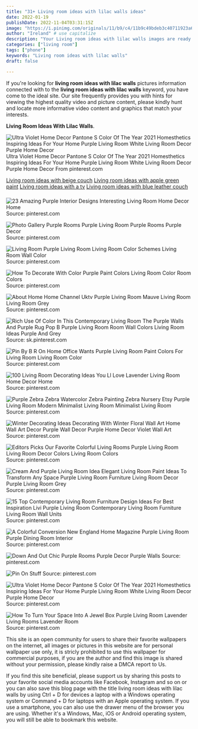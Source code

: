 ```yaml
---
title: "31+ Living room ideas with lilac walls ideas"
date: 2022-01-19
publishDate: 2022-11-04T03:31:15Z
image: "https://i.pinimg.com/originals/11/b9/c4/11b9c49bdeb3c40711923a6be2871383.jpg"
author: "Ireland" # use capitalize
description: "Your Living room ideas with lilac walls images are ready in this website. Living room ideas with lilac walls are a topic that is being searched for and liked by netizens now. You can Download the Living room ideas with lilac walls files here. Find and Download all royalty-free photos."
categories: ["living room"]
tags: ["phone"]
keywords: "Living room ideas with lilac walls"
draft: false

---
```


If you're looking for **living room ideas with lilac walls** pictures information connected with to the **living room ideas with lilac walls** keyword, you have come to the ideal  site.  Our site frequently  provides you with  hints  for viewing  the highest  quality video and picture  content, please kindly hunt and locate more informative video content and graphics  that match your interests.

**Living Room Ideas With Lilac Walls**. 

![Ultra Violet Home Decor Pantone S Color Of The Year 2021 Homesthetics Inspiring Ideas For Your Home Purple Living Room White Living Room Decor Purple Home Decor](https://i.pinimg.com/originals/18/de/69/18de693ea853eee669d1b525f9eefcd2.jpg "Ultra Violet Home Decor Pantone S Color Of The Year 2021 Homesthetics Inspiring Ideas For Your Home Purple Living Room White Living Room Decor Purple Home Decor")
Ultra Violet Home Decor Pantone S Color Of The Year 2021 Homesthetics Inspiring Ideas For Your Home Purple Living Room White Living Room Decor Purple Home Decor From pinterest.com

[Living room ideas with beige couch](/living-room-ideas-with-beige-couch/)
[Living room ideas with apple green paint](/living-room-ideas-with-apple-green-paint/)
[Living room ideas with a tv](/living-room-ideas-with-a-tv/)
[Living room ideas with blue leather couch](/living-room-ideas-with-blue-leather-couch/)



### 

 


![23 Amazing Purple Interior Designs Interesting Living Room Home Decor Home](https://i.pinimg.com/originals/95/6c/73/956c739671d8b8548c97f0d87d5b19a7.jpg "23 Amazing Purple Interior Designs Interesting Living Room Home Decor Home")
Source: pinterest.com

 

![Photo Gallery Purple Rooms Purple Living Room Purple Rooms Purple Decor](https://i.pinimg.com/originals/c5/2b/75/c52b755835234f20e68c2699a538e547.jpg "Photo Gallery Purple Rooms Purple Living Room Purple Rooms Purple Decor")
Source: pinterest.com

 

![Living Room Purple Living Room Living Room Color Schemes Living Room Wall Color](https://i.pinimg.com/564x/f6/7a/83/f67a834e2a7f307b7ed8410c9aa64e57.jpg "Living Room Purple Living Room Living Room Color Schemes Living Room Wall Color")
Source: pinterest.com

 

![How To Decorate With Color Purple Paint Colors Living Room Color Room Colors](https://i.pinimg.com/originals/45/be/4e/45be4ee7547b2fe32bf0aa4afab27b37.jpg "How To Decorate With Color Purple Paint Colors Living Room Color Room Colors")
Source: pinterest.com

 

![About Home Home Channel Uktv Purple Living Room Mauve Living Room Living Room Grey](https://i.pinimg.com/474x/46/7c/5a/467c5a402224eda077f40b8b064d19c1--damask-bedroom-lilac-bedroom.jpg "About Home Home Channel Uktv Purple Living Room Mauve Living Room Living Room Grey")
Source: pinterest.com

 

![Rich Use Of Color In This Contemporary Living Room The Purple Walls And Purple Rug Pop B Purple Living Room Room Wall Colors Living Room Ideas Purple And Grey](https://i.pinimg.com/originals/18/6e/73/186e730f4e8d3104fd074ba07b8694d9.jpg "Rich Use Of Color In This Contemporary Living Room The Purple Walls And Purple Rug Pop B Purple Living Room Room Wall Colors Living Room Ideas Purple And Grey")
Source: sk.pinterest.com

 

![Pin By B R On Home Office Wants Purple Living Room Paint Colors For Living Room Living Room Color](https://i.pinimg.com/474x/aa/76/70/aa767004123ae230abc26abf478ec21c.jpg "Pin By B R On Home Office Wants Purple Living Room Paint Colors For Living Room Living Room Color")
Source: pinterest.com

 

![100 Living Room Decorating Ideas You Ll Love Lavender Living Room Home Decor Home](https://i.pinimg.com/originals/2b/71/9d/2b719d03d2e3336087f373cdd95aa855.jpg "100 Living Room Decorating Ideas You Ll Love Lavender Living Room Home Decor Home")
Source: pinterest.com

 

![Purple Zebra Zebra Watercolor Zebra Painting Zebra Nursery Etsy Purple Living Room Modern Minimalist Living Room Minimalist Living Room](https://i.pinimg.com/originals/1f/34/e1/1f34e14cc0205e786a457d6fe625134d.jpg "Purple Zebra Zebra Watercolor Zebra Painting Zebra Nursery Etsy Purple Living Room Modern Minimalist Living Room Minimalist Living Room")
Source: pinterest.com

 

![Winter Decorating Ideas Decorating With Winter Floral Wall Art Home Wall Art Decor Purple Wall Decor Purple Home Decor Violet Wall Art](https://i.pinimg.com/736x/51/bd/cc/51bdccdc46f760ecae84f6cc7da89b43.jpg "Winter Decorating Ideas Decorating With Winter Floral Wall Art Home Wall Art Decor Purple Wall Decor Purple Home Decor Violet Wall Art")
Source: pinterest.com

 

![Editors Picks Our Favorite Colorful Living Rooms Purple Living Room Living Room Decor Colors Living Room Colors](https://i.pinimg.com/originals/40/ea/1a/40ea1aeb3286b53307b5533bbb69926e.jpg "Editors Picks Our Favorite Colorful Living Rooms Purple Living Room Living Room Decor Colors Living Room Colors")
Source: pinterest.com

 

![Cream And Purple Living Room Idea Elegant Living Room Paint Ideas To Transform Any Space Purple Living Room Furniture Living Room Decor Purple Living Room Grey](https://i.pinimg.com/originals/bc/0b/c8/bc0bc8281851451e3f2b1c8cb7455dd6.jpg "Cream And Purple Living Room Idea Elegant Living Room Paint Ideas To Transform Any Space Purple Living Room Furniture Living Room Decor Purple Living Room Grey")
Source: pinterest.com

 

![15 Top Contemporary Living Room Furniture Design Ideas For Best Inspiration Livi Purple Living Room Contemporary Living Room Furniture Living Room Wall Units](https://i.pinimg.com/originals/29/2a/d4/292ad466760087a849adf6756dcce8eb.jpg "15 Top Contemporary Living Room Furniture Design Ideas For Best Inspiration Livi Purple Living Room Contemporary Living Room Furniture Living Room Wall Units")
Source: pinterest.com

 

![A Colorful Conversion New England Home Magazine Purple Living Room Purple Dining Room Interior](https://i.pinimg.com/736x/7d/2e/35/7d2e352a3d864639d2cf96ced87cbadb--purple-dining-rooms-purple-rooms.jpg "A Colorful Conversion New England Home Magazine Purple Living Room Purple Dining Room Interior")
Source: pinterest.com

 

![Down And Out Chic Purple Rooms Purple Decor Purple Walls](https://i.pinimg.com/originals/43/bc/5b/43bc5b620e2b17dbb2dcb3c2e71fd57c.jpg "Down And Out Chic Purple Rooms Purple Decor Purple Walls")
Source: pinterest.com

 

![Pin On Stuff](https://i.pinimg.com/originals/18/86/92/18869244e1576d7b05f2d3045465191a.jpg "Pin On Stuff")
Source: pinterest.com

 

![Ultra Violet Home Decor Pantone S Color Of The Year 2021 Homesthetics Inspiring Ideas For Your Home Purple Living Room White Living Room Decor Purple Home Decor](https://i.pinimg.com/originals/18/de/69/18de693ea853eee669d1b525f9eefcd2.jpg "Ultra Violet Home Decor Pantone S Color Of The Year 2021 Homesthetics Inspiring Ideas For Your Home Purple Living Room White Living Room Decor Purple Home Decor")
Source: pinterest.com

 

![How To Turn Your Space Into A Jewel Box Purple Living Room Lavender Living Rooms Lavender Room](https://i.pinimg.com/originals/11/b9/c4/11b9c49bdeb3c40711923a6be2871383.jpg "How To Turn Your Space Into A Jewel Box Purple Living Room Lavender Living Rooms Lavender Room")
Source: pinterest.com

 

This site is an open community for users to share their favorite wallpapers on the internet, all images or pictures in this website are for personal wallpaper use only, it is stricly prohibited to use this wallpaper for commercial purposes, if you are the author and find this image is shared without your permission, please kindly raise a DMCA report to Us.

If you find this site beneficial, please support us by sharing this posts to your favorite social media accounts like Facebook, Instagram and so on or you can also save this blog page with the title living room ideas with lilac walls by using Ctrl + D for devices a laptop with a Windows operating system or Command + D for laptops with an Apple operating system. If you use a smartphone, you can also use the drawer menu of the browser you are using. Whether it's a Windows, Mac, iOS or Android operating system, you will still be able to bookmark this website.
